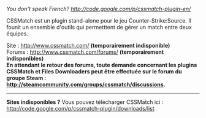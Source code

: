 _You don't speak French? http://code.google.com/p/cssmatch-plugin-en/_

CSSMatch est un plugin stand-alone pour le jeu Counter-Strike:Source. Il founit un ensemble d'outils qui permetttent de gérer un match entre deux équipes.<br />

Site : http://www.cssmatch.com/ **(temporairement indisponible)** <br />
Forums : http://www.cssmatch.com/forums/ **(temporairement indisponibles)**  <br />
**En attendant le retour des forums, toute demande concernant les plugins CSSMatch et Files Downloaders peut être effectuée sur le forum du groupe Steam : http://steamcommunity.com/groups/cssmatch/discussions.**


---


**Sites indisponibles ?** Vous pouvez télécharger CSSMatch ici : http://code.google.com/p/cssmatch-plugin/downloads/list